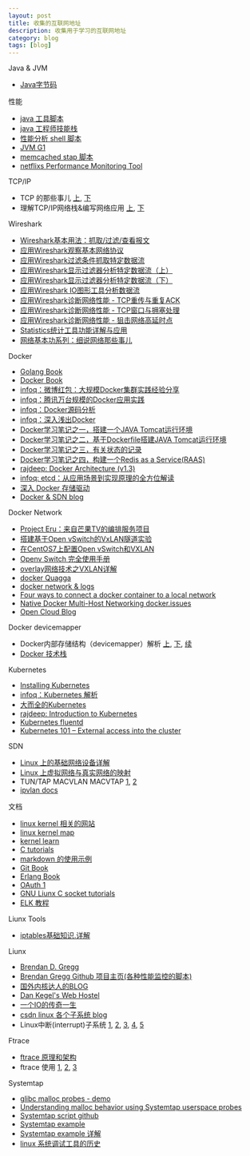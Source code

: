 ```yaml
---
layout: post
title: 收集的互联网地址
description: 收集用于学习的互联网地址
category: blog
tags: [blog]
---
```

Java & JVM

- [Java字节码](http://www.infoq.com/cn/articles/Secrets-of-the-Bytecode-Ninjas)
 
 性能

- [java 工具脚本](https://github.com/oldratlee/useful-scripts)
- [java 工程师技能栈](https://code.google.com/p/hatter-source-code/wiki/Study_List)
- [性能分析 shell 脚本](https://github.com/imbugs/perfanalyzer)
- [JVM G1](http://java-is-the-new-c.blogspot.com/2013/07/tuning-and-benchmarking-java-7s-garbage.html)
- [memcached stap 脚本](https://gist.github.com/leverich/10292732/)
- [netflixs Performance Monitoring Tool](http://techblog.netflix.com/2015/04/introducing-vector-netflixs-on-host.html)

TCP/IP

- TCP 的那些事儿 [上](http://coolshell.cn/articles/11564.html), [下](http://coolshell.cn/articles/11609.html)
- 理解TCP/IP网络栈&编写网络应用 [上](http://blog.2baxb.me/archives/1174), [下](http://blog.2baxb.me/archives/1190)

Wireshark

- [Wireshark基本用法：抓取/过滤/查看报文](https://community.emc.com/message/818739#818739)
- [应用Wireshark观察基本网络协议](https://community.emc.com/message/818741#818741)
- [应用Wireshark过滤条件抓取特定数据流](https://community.emc.com/message/827199#827199)
- [应用Wireshark显示过滤器分析特定数据流（上）](https://community.emc.com/message/828296#828296)
- [应用Wireshark显示过滤器分析特定数据流（下）](https://community.emc.com/message/830287#830287)
- [应用Wireshark IO图形工具分析数据流](https://community.emc.com/message/818742#818742)
- [应用Wireshark诊断网络性能 - TCP重传与重复ACK](https://community.emc.com/message/819924#819924)
- [应用Wireshark诊断网络性能 - TCP窗口与拥塞处理](https://community.emc.com/message/821593#821593)
- [应用Wireshark诊断网络性能 - 狙击网络高延时点](https://community.emc.com/message/824028#824028)
- [Statistics统计工具功能详解与应用](https://community.emc.com/message/825630#825630)
- [网络基本功系列：细说网络那些事儿](https://community.emc.com/thread/197851?tstart=0)


Docker

- [Golang Book](https://github.com/astaxie/build-web-application-with-golang)
- [Docker Book](http://yeasy.gitbooks.io/docker_practice/content/)
- [infoq：微博红包：大规模Docker集群实践经验分享 ](http://www.infoq.com/cn/articles/large-scale-docker-cluster-practise-experience-share)
- [infoq：腾讯万台规模的Docker应用实践 ](http://www.infoq.com/cn/articles/tencent-millions-scale-docker-application-practice)
- [infoq：Docker源码分析](http://www.infoq.com/cn/author/%E5%AD%99%E5%AE%8F%E4%BA%AE#%E5%85%A8%E9%83%A8)
- [infoq：深入浅出Docker](http://www.infoq.com/cn/author/%E8%82%96%E5%BE%B7%E6%97%B6)
- [Docker学习笔记之一，搭建一个JAVA Tomcat运行环境](http://www.blogjava.net/yongboy/archive/2013/12/12/407498.html)
- [Docker学习笔记之二，基于Dockerfile搭建JAVA Tomcat运行环境](http://www.blogjava.net/yongboy/archive/2013/12/16/407643.html)
- [Docker学习笔记之三，有关状态的记录](http://www.blogjava.net/yongboy/archive/2013/12/29/408173.html)
- [Docker学习笔记之四，构建一个Redis as a Service(RAAS)](http://www.blogjava.net/yongboy/archive/2013/12/31/408297.html)
- [rajdeep: Docker Architecture (v1.3)](http://www.slideshare.net/rajdeep/docker-architecturev2)
- [infoq: etcd：从应用场景到实现原理的全方位解读 ](http://www.infoq.com/cn/articles/etcd-interpretation-application-scenario-implement-principle)
- [深入 Docker 存储驱动](http://static.dockerone.com/ppt/filedriver.html#1)
- [Docker & SDN blog](https://sreeninet.wordpress.com)

Docker Network 

- [Project Eru：来自芒果TV的编排服务项目](http://dockone.io/article/386)
- [搭建基于Open vSwitch的VxLAN隧道实验](http://www.sdnlab.com/5365.html)
- [在CentOS7上配置Open vSwitch和VXLAN](http://notes.yuwh.net/%E5%9C%A8centos7%E4%B8%8A%E9%85%8D%E7%BD%AEopen-vswitch%E5%92%8Cvxlan/)
- [Openv Switch 完全使用手册](http://sdnhub.cn/index.php/openv-switch-full-guide/)
- [overlay网络技术之VXLAN详解](http://network.51cto.com/art/201312/425388.htm)
- [docker Quagga](http://dockone.io/article/466)
- [docker network & logs](http://dockone.io/article/355)
- [Four ways to connect a docker container to a local network](http://blog.oddbit.com/2014/08/11/four-ways-to-connect-a-docker/#comment-1848530702)
- [Native Docker Multi-Host Networking docker.issues](https://github.com/docker/docker/issues/8951)
- [Open Cloud Blog](http://www.opencloudblog.com)

Docker devicemapper

- Docker内部存储结构（devicemapper）解析 [上](http://hustcat.github.io/docker-devicemapper/), [下](http://hustcat.github.io/docker-devicemapper2/), [续](http://hustcat.github.io/docker-devicemapper3/)
- [Docker 技术栈](https://www.mindmeister.com/389671722/docker-ecosystem)

Kubernetes

- [Installing Kubernetes](http://www.severalnines.com/blog/installing-kubernetes-cluster-minions-centos7-manage-pods-services)
- [infoq：Kubernetes 解析](http://www.infoq.com/cn/author/%E6%9D%A8%E7%AB%A0%E6%98%BE)
- [大而全的Kubernetes](https://www.zybuluo.com/dujun/note/58625)
- [rajdeep: Introduction to Kubernetes](http://www.slideshare.net/rajdeep/introduction-to-kubernetes)
- [Kubernetes fluentd](http://blog.raintown.org/2014/11/logging-kubernetes-pods-using-fluentd.html)
- [Kubernetes 101 – External access into the cluster](http://www.dasblinkenlichten.com/kubernetes-101-external-access-into-the-cluster)

SDN

- [Linux 上的基础网络设备详解](http://www.ibm.com/developerworks/cn/linux/1310_xiawc_networkdevice/index.html)
- [Linux 上虚拟网络与真实网络的映射](http://www.ibm.com/developerworks/cn/linux/1312_xiawc_linuxvirtnet/index.html)
- TUN/TAP MACVLAN MACVTAP [1](https://blog.kghost.info/2013/03/27/linux-network-tun/), [2](http://140.120.15.179/Presentation/20150203/index.html)
- [ipvlan docs](https://github.com/torvalds/linux/blob/master/Documentation/networking/ipvlan.txt)

文档

- [linux kernel 相关的网站](https://linux.zeef.com/paul.reiber)
- [linux kernel map](http://www.makelinux.net/kernel_map/)
- [kernel learn](http://sop.upv.es/gii-dso/en/teoria.html)
- [C tutorials](http://randu.org/tutorials/)
- [markdown 的使用示例](http://mdp.tylingsoft.com/)
- [Git Book](http://git-scm.com/book/zh/v1)
- [Erlang Book](http://learnyousomeerlang.com/content)
- [OAuth 1](http://oauthbible.com/)
- [GNU Liunx C socket tutorials](http://www.tenouk.com/cnlinuxsockettutorials.html)
- [ELK 教程](http://kibana.logstash.es/content/)

Liunx Tools

- [iptables基础知识.详解](http://blog.coocla.org/207.html)

Liunx

- [Brendan D. Gregg](http://www.brendangregg.com/)
- [Brendan Gregg Github 项目主页(各种性能监控的脚本)](https://github.com/brendangregg)
- [国外内核达人的BLOG](http://duartes.org/gustavo/blog)
- [Dan Kegel's Web Hostel](http://www.kegel.com/)
- [一个IO的传奇一生](http://alanwu.blog.51cto.com/3652632/d-8)
- [csdn linux 各个子系统 blog](http://blog.csdn.net/bullbat)
- Linux中断(interrupt)子系统 [1][linux_interrupt_1], [2][linux_interrupt_2], [3][linux_interrupt_3], [4][linux_interrupt_4], [5][linux_interrupt_5]

Ftrace

- [ftrace 原理和架构](http://www.ibm.com/developerworks/cn/linux/l-cn-ftrace/index.html)
- ftrace 使用  [1][ftrace_1], [2][ftrace_2], [3][ftrace_3]

Systemtap

- [glibc malloc probes - demo](http://developerblog.redhat.com/2015/01/06/malloc-systemtap-probes-an-example/)
- [Understanding malloc behavior using Systemtap userspace probes](http://developerblog.redhat.com/2014/10/02/understanding-malloc-behavior-using-systemtap-userspace-probes/)
- [Systemtap script github](https://github.com/soarpenguin/systemtap-script)
- [Systemtap example](https://sourceware.org/systemtap/examples/)
- [Systemtap example 详解](http://blog.163.com/digoal@126/blog/#m=0&t=1&c=fks_084068084086080075085082085095085080082075083081086071084)
- [linux 系统调试工具的历史](http://www.wzxue.com/linux-tracing-tools-soap-opera/)


[-10]:    http://hushi55.github.io/  "-10"
[ftrace_1]: http://www.ibm.com/developerworks/cn/linux/l-cn-ftrace1/index.html	"1"
[ftrace_2]: http://www.ibm.com/developerworks/cn/linux/l-cn-ftrace2/index.html "2"
[ftrace_3]: http://www.ibm.com/developerworks/cn/linux/l-cn-ftrace3/index.html "3"
[linux_interrupt_1]: http://blog.csdn.net/droidphone/article/details/7445825  "1"
[linux_interrupt_2]: http://blog.csdn.net/droidphone/article/details/7467436  "2"
[linux_interrupt_3]: http://blog.csdn.net/droidphone/article/details/7489756  "3"
[linux_interrupt_4]: http://blog.csdn.net/droidphone/article/details/7497787  "4"
[linux_interrupt_5]: http://blog.csdn.net/droidphone/article/details/7518428  "5"
